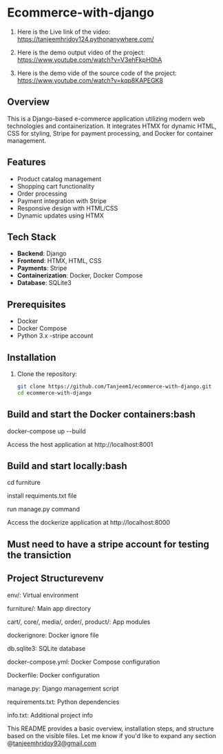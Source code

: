 # Ecommerce-with-django

1) Here is the Live link of the video:  https://tanjeemhridoy124.pythonanywhere.com/

2) Here is the demo output video of the project: https://www.youtube.com/watch?v=V3ehFkpH0hA

3) Here is the demo vide of the source code of the project: https://www.youtube.com/watch?v=kqp8KAPEGK8




## Overview
This is a Django-based e-commerce application utilizing modern web technologies and containerization. It integrates HTMX for dynamic HTML, CSS for styling, Stripe for payment processing, and Docker for container management.



## Features
- Product catalog management
- Shopping cart functionality
- Order processing
- Payment integration with Stripe
- Responsive design with HTML/CSS
- Dynamic updates using HTMX

## Tech Stack
- **Backend**: Django
- **Frontend**: HTMX, HTML, CSS
- **Payments**: Stripe
- **Containerization**: Docker, Docker Compose
- **Database**: SQLite3

## Prerequisites
- Docker
- Docker Compose
- Python 3.x
-stripe account

## Installation
1. Clone the repository:
   ```bash
   git clone https://github.com/Tanjeem1/ecommerce-with-django.git
   cd ecommerce-with-django

## Build and start the Docker containers:bash

docker-compose up --build

Access the host application at http://localhost:8001


## Build and start locally:bash

cd furniture

install requiments.txt file

run manage.py command

Access the dockerize application at http://localhost:8000

## Must need to have a stripe account for testing the transiction


## Project Structurevenv

env/: Virtual environment

furniture/: Main app directory

cart/, core/, media/, order/, product/: App modules

dockerignore: Docker ignore file

db.sqlite3: SQLite database

docker-compose.yml: Docker Compose configuration

Dockerfile: Docker configuration

manage.py: Django management script

requirements.txt: Python dependencies

info.txt: Additional project info



This README provides a basic overview, installation steps, and structure based on the visible files. Let me know if you'd like to expand any section @tanjeemhridoy93@gmail.com
